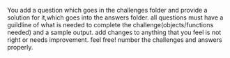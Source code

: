You add a question which goes in the challenges folder and provide a solution for it,which goes into the answers folder.
all questions must have a guildline of what is needed to complete the challenge(objects/functions needed) and a sample output.
add changes to anything that you feel is not right or needs improvement. 
feel free! 
number the challenges and answers properly.
